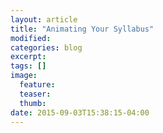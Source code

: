 ```yaml
---
layout: article
title: "Animating Your Syllabus"
modified:
categories: blog
excerpt:
tags: []
image:
  feature:
  teaser:
  thumb:
date: 2015-09-03T15:38:15-04:00
---
```


